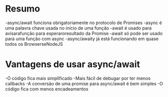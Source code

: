 # Resumo
-async/await funciona obrigatoriamente no protocolo de Promises
-async é uma palavra chave usada no início de uma função
-await é usado para avisarafunção para esperaroresultado da Promise
-await só pode ser usado para uma função com async
-async/awaity já está funcionando em quase todos os BrowserseNodeJS

# Vantagens de usar async/await

-O código fica mais simplificado
-Mais fácil de debugar por ter menos callbacks
-A conversão de uma promise para async/await é bem simples
-O código fica com menos encadeamentos